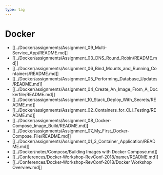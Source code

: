 ```yaml
---
type: tag
---
```

# Docker

- [[../Docker/assignments/Assignment_09_Multi-Service_App/README.md]]
- [[../Docker/assignments/Assignment_03_DNS_Round_Robin/README.md]]
- [[../Docker/assignments/Assignment_06_Bind_Mounts_and_Running_Containers/README.md]]
- [[../Docker/assignments/Assignment_05_Performing_Database_Updates/README.md]]
- [[../Docker/assignments/Assignment_04_Create_An_Image_From_A_Dockerfile/README.md]]
- [[../Docker/assignments/Assignment_10_Stack_Deploy_With_Secrets/README.md]]
- [[../Docker/assignments/Assignment_02_Containers_for_CLI_Testing/README.md]]
- [[../Docker/assignments/Assignment_08_Docker-Compose_Image_Build/README.md]]
- [[../Docker/assignments/Assignment_07_My_First_Docker-Compose_File/README.md]]
- [[../Docker/assignments/Assignment_01_3_Container_Application/README.md]]
- [[../Docker/notes/Compose/Building Images with Docker Compose.md]]
- [[../Conferences/Docker-Workshop-RevConf-2018/namer/README.md]]
- [[../Conferences/Docker-Workshop-RevConf-2018/Docker Workshop Overview.md]]
